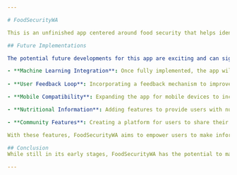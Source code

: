 ```yaml
---

# FoodSecurityWA

This is an unfinished app centered around food security that helps identify how old food is. The innovative approach uses machine learning techniques to enhance user experience, making it a valuable tool for individuals and families. I utilized React.js and the Pixels library, showcasing my ability to develop applications without relying on TensorFlow. The project is a testament to my skills in front-end development and my passion for addressing food security challenges.

## Future Implementations

The potential future developments for this app are exciting and can significantly enhance its functionality:

- **Machine Learning Integration**: Once fully implemented, the app will leverage machine learning algorithms to analyze food characteristics and predict freshness.
  
- **User Feedback Loop**: Incorporating a feedback mechanism to improve predictions over time based on user input.

- **Mobile Compatibility**: Expanding the app for mobile devices to increase accessibility and usability.

- **Nutritional Information**: Adding features to provide users with nutritional insights based on the food's age and condition.

- **Community Features**: Creating a platform for users to share their experiences and tips related to food preservation and security.

With these features, FoodSecurityWA aims to empower users to make informed decisions about their food, contributing to greater food security in their communities. 

## Conclusion
While still in its early stages, FoodSecurityWA has the potential to make a significant impact on food security and consumer awareness. As you continue to develop this project, the incorporation of machine learning techniques will enhance its functionality and effectiveness, leading to a more comprehensive solution for identifying food freshness.

--- 
```

